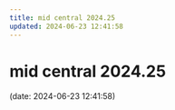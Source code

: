 ```yaml
---
title: mid central 2024.25
updated: 2024-06-23 12:41:58
---
```


# mid central 2024.25

(date: 2024-06-23 12:41:58)

